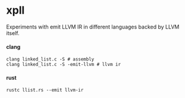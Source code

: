 # xpll

Experiments with emit LLVM IR in different languages backed by LLVM itself.

#### clang
```
clang linked_list.c -S # assembly
clang linked_list.c -S -emit-llvm # llvm ir
```

#### rust
```
rustc llist.rs --emit llvm-ir
```
